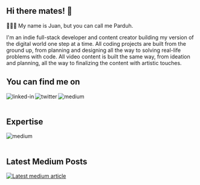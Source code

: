 ## Hi there mates! 👋
🧑🏽‍💻 My name is Juan, but you can call me Parduh.  

I'm an indie full-stack developer and content creator building my version of the digital world one step at a time. All coding projects are built from the ground up, from planning and designing all the way to solving real-life problems with code. All video content is built the same way, from ideation and planning, all the way to finalizing the content with artistic touches.

## You can find me on

[<img align="left" alt="linked-in" src="https://img.shields.io/badge/LinkedIn-0077B5?style=for-the-badge&logo=linkedin&logoColor=white" />](https://www.linkedin.com/in/jtvicente)
[<img align="left" alt="twitter" src="https://img.shields.io/badge/Twitter-1DA1F2?style=for-the-badge&logo=twitter&logoColor=white" />](https://twitter.com/theparduh)
[<img align="left" alt="medium" src="https://img.shields.io/badge/Medium-12100E?style=for-the-badge&logo=medium&logoColor=white" />](https://medium.com/@theparduh)
<br>
<br>

## Expertise
<img align="left" alt="medium" src="https://img.shields.io/badge/swift-%23316192.svg?&style=for-the-badge&logo=Swift&logoColor=white" />
<!--
<img align="left" alt="react" src="https://img.shields.io/badge/react%20-%2320232a.svg?&style=for-the-badge&logo=react&logoColor=%2361DAFB" />
<img align="left" alt="nodejs" src="https://img.shields.io/badge/node.js%20-%2343853D.svg?&style=for-the-badge&logo=node.js&logoColor=white" />
<img align="left" alt="aws" src="https://img.shields.io/badge/Amazon%20AWS-%23232F3E?logo=amazon-aws&logoColor=white&style=for-the-badge" />
<img align="left" alt="medium" src="https://img.shields.io/badge/postgres-%23316192.svg?&style=for-the-badge&logo=postgresql&logoColor=white" />
 -->
<br>
<br>

## Latest Medium Posts
<a target="_blank" href="https://github-readme-medium-recent-article.vercel.app/medium/@theparduh/0"><img src="https://github-readme-medium-recent-article.vercel.app/medium/@theparduh/0" alt="Latest medium article">



